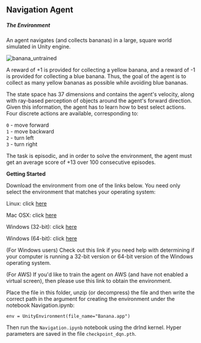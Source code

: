 ## **Navigation Agent**

##### **The Environment**

An agent navigates (and collects bananas) in a large, square world simulated in Unity engine. 

![banana_untrained](media/15891326885742/banana_untrained.gif)

A reward of +1 is provided for collecting a yellow banana, and a reward of -1 is provided for collecting a blue banana. Thus, the goal of the agent is to collect as many yellow bananas as possible while avoiding blue bananas.

The state space has 37 dimensions and contains the agent's velocity, along with ray-based perception of objects around the agent's forward direction. Given this information, the agent has to learn how to best select actions. Four discrete actions are available, corresponding to:

`0` - move forward  
`1` - move backward  
`2` - turn left  
`3` - turn right  
    
The task is episodic, and in order to solve the environment, the agent must get an average score of +13 over 100 consecutive episodes.

**Getting Started**

Download the environment from one of the links below. You need only select the environment that matches your operating system:


Linux: click [here](https://s3-us-west-1.amazonaws.com/udacity-drlnd/P1/Banana/Banana_Linux.zip)  

Mac OSX: click [here](https://s3-us-west-1.amazonaws.com/udacity-drlnd/P1/Banana/Banana.app.zip)  
        
Windows (32-bit): click [here](https://s3-us-west-1.amazonaws.com/udacity-drlnd/P1/Banana/Banana_Windows_x86.zip)  

Windows (64-bit): click [here](https://s3-us-west-1.amazonaws.com/udacity-drlnd/P1/Banana/Banana_Windows_x86_64.zip)
    
(For Windows users) Check out this link if you need help with determining if your computer is running a 32-bit version or 64-bit version of the Windows operating system.

(For AWS) If you'd like to train the agent on AWS (and have not enabled a virtual screen), then please use this link to obtain the environment.

Place the file in this folder, unzip (or decompress) the file and then write the correct path in the argument for creating the environment under the notebook Navigation.ipynb:

`env = UnityEnvironment(file_name="Banana.app")
`

Then run the `Navigation.ipynb` notebook using the drlnd kernel. Hyper parameters are saved in the file `checkpoint_dqn.pth`.

